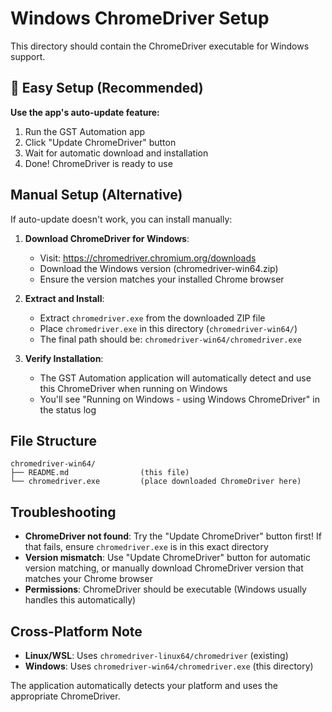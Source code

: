 # Windows ChromeDriver Setup

This directory should contain the ChromeDriver executable for Windows support.

## 🚀 Easy Setup (Recommended)

**Use the app's auto-update feature:**
1. Run the GST Automation app
2. Click "Update ChromeDriver" button  
3. Wait for automatic download and installation
4. Done! ChromeDriver is ready to use

## Manual Setup (Alternative)

If auto-update doesn't work, you can install manually:

1. **Download ChromeDriver for Windows**:
   - Visit: https://chromedriver.chromium.org/downloads
   - Download the Windows version (chromedriver-win64.zip)
   - Ensure the version matches your installed Chrome browser

2. **Extract and Install**:
   - Extract `chromedriver.exe` from the downloaded ZIP file
   - Place `chromedriver.exe` in this directory (`chromedriver-win64/`)
   - The final path should be: `chromedriver-win64/chromedriver.exe`

3. **Verify Installation**:
   - The GST Automation application will automatically detect and use this ChromeDriver when running on Windows
   - You'll see "Running on Windows - using Windows ChromeDriver" in the status log

## File Structure
```
chromedriver-win64/
├── README.md                (this file)
└── chromedriver.exe         (place downloaded ChromeDriver here)
```

## Troubleshooting

- **ChromeDriver not found**: Try the "Update ChromeDriver" button first! If that fails, ensure `chromedriver.exe` is in this exact directory
- **Version mismatch**: Use "Update ChromeDriver" button for automatic version matching, or manually download ChromeDriver version that matches your Chrome browser
- **Permissions**: ChromeDriver should be executable (Windows usually handles this automatically)

## Cross-Platform Note

- **Linux/WSL**: Uses `chromedriver-linux64/chromedriver` (existing)
- **Windows**: Uses `chromedriver-win64/chromedriver.exe` (this directory)

The application automatically detects your platform and uses the appropriate ChromeDriver.